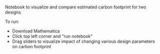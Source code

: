 Notebook to visualize and compare estimated carbon footprint for two designs

To run:
- Download Mathematica
- Click top left corner and "run notebook"
- Drag sliders to visualize impact of changing various design parameters on carbon footprint

